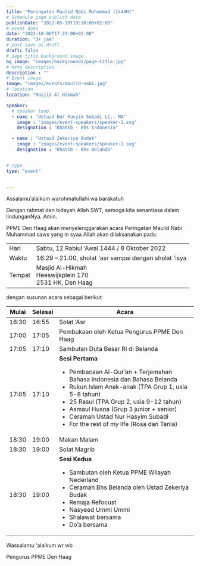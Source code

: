 ```yaml
---
title: "Peringatan Maulid Nabi Muhammad (1444H)"
# Schedule page publish date
publishDate: "2022-05-19T19:30:00+02:00"
# event date
date: "2022-10-08T17:29:00+02:00"
duration: "3+ jam"
# post save as draft
draft: false
# page title background image
bg_image: "images/backgrounds/page-title.jpg"
# meta description
description : ""
# Event image
image: "images/events/maulid-nabi.jpg"
# location
location: "Masjid Al Hikmah"

speaker:
  # speaker loop
  - name : "Ustazd Nur Hasyim Subadi LC., MA"
    image : "images/event-speakers/speaker-1.svg"
    designation : "Khatib - Bhs Indonesia"

  - name : "Ustazd Zekeriya Budak"
    image : "images/event-speakers/speaker-1.svg"
    designation : "Khatib - Bhs Belanda"


# type
type: "event"


---
```

Assalamu’alaikum warohmatullahi wa barakatuh

Dengan rahmat dan hidayah Allah SWT, semoga kita senantiasa dalam lindunganNya. Amin.

PPME Den Haag akan menyelenggarakan acara Peringatan Maulid Nabi Muhammad saws yang in syaa Allah akan dilaksanakan pada:
<table>
<tr>
<td>Hari</td><td>Sabtu, 12 Rabiul ‘Awal 1444 / 8 Oktober 2022</td>
<tr><td>Waktu</td><td>16:29 – 21:00, sholat 'asr sampai dengan sholat 'isya</td>
<tr><td>Tempat</td><td>Masjid Al-Hikmah<br/>Heeswijkplein 170<br/>2531 HK, Den Haag</td>
</table>

dengan susunan acara sebagai berikut:

| Mulai | Selesai | Acara |
|----|----|---|
| 16:30 | 16:55 | Solat ‘Asr |
| 17:00 | 17:05 | Pembukaan oleh Ketua Pengurus PPME Den Haag |
| 17:05 | 17:10 | Sambutan Duta Besar RI di Belanda |
| 17:05 | 17:10 | **Sesi Pertama**<ul><li>Pembacaan Al-Qur’an + Terjemahan Bahasa Indonesia dan Bahasa Belanda</li><li>Rukun Islam Anak-anak (TPA Grup 1, usia 5-8 tahun)</li><li>25 Rasul (TPA Grup 2, usia 9-12 tahun)</li><li>Asmaul Husna (Grup 3 junior + senior)</li><li>Ceramah Ustad Nur Hasyim Subadi</li><li>For the rest of my life (Rosa dan Tania)</li></ul> |
| 18:30 | 19:00 | Makan Malam |
| 18:30 | 19:00 | Solat Magrib |
| 18:30 | 19:00 | **Sesi Kedua**<ul><li>Sambutan oleh Ketua PPME Wilayah Nederland</li><li>Ceramah Bhs Belanda oleh Ustad Zekeriya Budak</li><li>Remaja Refocust</li><li>Nasyeed Ummi Ummi</li><li>Shalawat bersama</li><li>Do’a bersama</li></ul>


<!---
Acara juga dapat disimak secara online melalui Youtube.


#### YouTube Video

{{< youtube id="ycBqGbdb4Ao" title="Safari Da'wah UBM" >}}


-->



Wassalamu ‘alaikum wr wb

Pengurus PPME Den Haag
